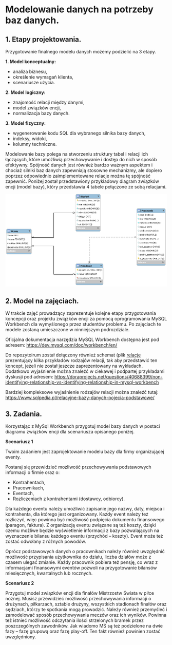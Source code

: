 # Modelowanie danych na potrzeby baz danych.

## 1. Etapy projektowania.


Przygotowanie finalnego modelu danych możemy podzielić na 3 etapy.

**1. Model konceptualny:**  
  * analiza biznesu,
  * określenie wymagań klienta,
  * scenariusze użycia.

**2. Model logiczny:**
  * znajomość relacji między danymi,
  * model związków encji,
  * normalizacja bazy danych.

**3. Model fizyczny:**
* wygenerowanie kodu SQL dla wybranego silnika bazy danych,
* indeksy, widoki,
* kolumny techniczne.

Modelowanie bazy polega na stworzeniu struktury tabel i relacji ich łączących,
które umożliwią przechowywanie i dostęp do nich w sposób efektywny. Spójność
danych jest również bardzo ważnym aspektem i chociaż silniki baz danych zapewniają
stosowne mechanizmy, ale dopiero poprzez odpowiednio zaimplementowane relacje
można tę spójność zapewnić.
Poniżej został przedstawiony przykładowy diagram związków encji (model bazy),
który przedstawia 4 tabele połączone ze sobą relacjami.

![uczelnia](uczelnia_schemat_wb.png)

## 2. Model na zajęciach.

W trakcie zajęć prowadzący zaprezentuje kolejne etapy przygotowania koncepcji oraz projektu związków encji za pomocą oprogramowania MySQL Workbench dla wymyślonego przez studentów problemu. Po zajęciach te modele zostaną umieszczone w ninniejszym podrozdziale.

Oficjalna dokumentacja narzędzia MySQL Workbench dostępna jest pod adresem: https://dev.mysql.com/doc/workbench/en/


Do repozytoirum został dołączony również schemat (plik [relacje](relacje.mwb) prezentujący kilka przykładów rodzajów relacji, tak aby przedstawić ten koncept, jeżeli nie został jeszcze zaprezentowany na wykładach. Dodatkowo wyjaśnienie można znaleźć w ciekawej i podpartej przykładami dyskusji pod adresem: https://doraprojects.net/questions/40688399/non-identifying-relationship-vs-identifying-relationship-in-mysql-workbench

Bardziej kompleksowe wyjaśnienie rodzajów relacji można znaleźć tutaj: https://www.sqlpedia.pl/relacyjne-bazy-danych-pojecia-podstawowe/

## 3. Zadania.

Korzystając z MySql Workbench przygotuj model bazy danych w postaci diagramu związków encji dla scenariusza opisanego poniżej.

**Scenariusz 1** 

Twoim zadaniem jest zaprojektowanie modelu bazy dla firmy organizującej eventy.

Postaraj się przewidzieć możliwość przechowywania podstawowych informacji o firmie oraz o:
* Kontrahentach,
* Pracownikach,
* Eventach,
* Rozliczeniach z kontrahentami (dostawcy, odbiorcy).


Dla każdego eventu należy umożliwić zapisanie jego nazwy, daty, miejsca i kontrahenta, dla którego jest organizowany. Każdy event należy też rozliczyć, więc powinna być możliwość podpięcia dokumentu finansowego (paragon, faktura). Z organizacją eventu związane są też koszty, dzięki czemu możliwe będzie wyświetlenie informacji z bazy pozwalających na wyznaczenie bilansu każdego eventu (przychód – koszty). Event może też zostać odwołany z różnych powodów.

Oprócz podstawowych danych o pracownikach należy również uwzględnić możliwość przypisania użytkownika do działu, liczba działów może z czasem ulegać zmianie.
Każdy pracownik pobiera też pensję, co wraz z informacjami finansowymi eventów pozwoli na przygotowanie bilansów miesięcznych, kwartalnych lub rocznych.


**Scenariusz 2**

Przygotuj model związków encji dla finałów Mistrzostw Świata w piłce nożnej.
Musisz przewidzieć możliwość przechowywania informacji o drużynach, piłkarzach, sztabie drużyny, wszystkich stadionach finałów oraz sędziach, którzy te spotkania mogą prowadzić. Należy również przemyśleć i zamodelować sposób przechowywania meczów oraz ich wyników. Powinna też istnieć możliwość odczytania ilości strzelonych bramek przez poszczególnych zawodników. Jak wiadomo MŚ są też podzielone na dwie fazy – fazę grupową oraz fazę play-off. Ten fakt również powinien zostać uwzględniony.